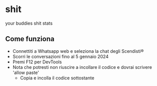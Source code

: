 # shit
your buddies shit stats

## Come funziona 
 - Connettiti a Whatsapp web e seleziona la chat degli Scendisti®
 - Scorri le conversazioni fino al 5 gennaio 2024
 - Premi F12 per DevTools
- Nota che potresti non riuscire a incollare il codice e dovrai scrivere 'allow paste'
  - Copia e incolla il codice sottostante

